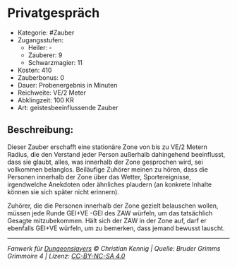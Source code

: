 # Privatgespräch

- Kategorie: #Zauber
- Zugangsstufen:
  - Heiler: -
  - Zauberer: 9
  - Schwarzmagier: 11
- Kosten: 410
- Zauberbonus: 0
- Dauer: Probenergebnis in Minuten
- Reichweite: VE/2 Meter
- Abklingzeit: 100 KR
- Art: geistesbeeinflussende Zauber

## Beschreibung:

Dieser Zauber erschafft eine stationäre Zone von bis zu VE/2 Metern Radius, die den Verstand jeder Person außerhalb dahingehend beeinflusst, dass sie glaubt, alles, was innerhalb der Zone gesprochen wird, sei vollkommen belanglos. Beiläufige Zuhörer meinen zu hören, dass die Personen innerhalb der Zone über das Wetter, Sportereignisse, irgendwelche Anekdoten oder ähnliches plaudern (an konkrete Inhalte können sie sich später nicht erinnern).

Zuhörer, die die Personen innerhalb der Zone gezielt belauschen wollen, müssen jede Runde GEI+VE -GEI des ZAW würfeln, um das tatsächlich Gesagte mitzubekommen. Hält sich der ZAW in der Zone auf, darf er ebenfalls GEI+VE würfeln, um zu bemerken, dass jemand bewusst lauscht.

---

_Fanwerk für [Dungeonslayers](https://www.dungeonslayers.net/) © Christian Kennig | Quelle: Bruder Grimms Grimmoire 4 | Lizenz: [CC-BY-NC-SA 4.0](https://creativecommons.org/licenses/by-nc-sa/4.0/deed.de)_
